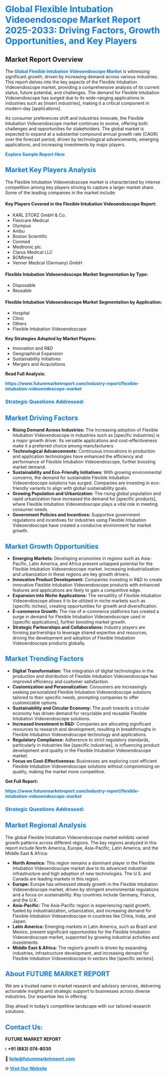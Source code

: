 <h1 style="color: #007BFF;">Global Flexible Intubation Videoendoscope Market Report 2025-2033: Driving Factors, Growth Opportunities, and Key Players</h1>

<section id="overview">
<h2>Market Report Overview</h2>
<p>The <a href="https://www.futuremarketreport.com/industry-report/flexible-intubation-videoendoscope-market" style="color: #007BFF; text-decoration: none;"><strong>Global Flexible Intubation Videoendoscope Market</strong></a> is witnessing significant growth, driven by increasing demand across various industries. This report delves into the key aspects of the Flexible Intubation Videoendoscope market, providing a comprehensive analysis of its current status, future potential, and challenges. The demand for Flexible Intubation Videoendoscope has surged due to its wide-ranging applications in industries such as [insert industries], making it a critical component in modern-day [applications].</p>
<p>As consumer preferences shift and industries innovate, the Flexible Intubation Videoendoscope market continues to evolve, offering both challenges and opportunities for stakeholders. The global market is expected to expand at a substantial compound annual growth rate (CAGR) over the forecast period, driven by technological advancements, emerging applications, and increasing investments by major players.</p>
</section>

<section id="overview">
<p><a href="https://www.futuremarketreport.com/request-sample/reportId=123786" style="color: #007BFF; text-decoration: none;"><strong>Explore Sample Report Here</strong></a></p>
</section>

<section id="key-players">
<h2 style="color: #007BFF;">Market Key Players Analysis</h2>
<p>The Flexible Intubation Videoendoscope market is characterized by intense competition among key players striving to capture a larger market share. Some of the leading companies in the market include:</p>
<h4>Key Players Covered in the Flexible Intubation Videoendoscope Report:</h4>
<ul><li>KARL STORZ GmbH &amp; Co.</li><li>Flexicare Medical</li><li>Olympus</li><li>Ambu</li><li>Boston Scientific</li><li>Conmed</li><li>Medtronic plc.</li><li>Clarus Medical LLC</li><li>BOMImed</li><li>Venner Medical (Germany) GmbH</li></ul>
<h4>Flexible Intubation Videoendoscope Market Segmentation by Type:</h4>
<ul><li>Disposable</li><li>Reusable</li></ul>

<h4>Flexible Intubation Videoendoscope Market Segmentation by Application:</h4>
<ul><li>Hospital</li><li>Clinic</li><li>Others</li><li>Flexible Intubation Videoendoscope</li></ul>
<p><strong>Key Strategies Adopted by Market Players:</strong></p>
<ul>
<li>Innovation and R&D</li>
<li>Geographical Expansion</li>
<li>Sustainability Initiatives</li>
<li>Mergers and Acquisitions</li>
</ul>
</section>

<section>
<p><strong>Read Full Analysis: </strong></p><a href="https://www.futuremarketreport.com/industry-report/flexible-intubation-videoendoscope-market" style="color: #007BFF; text-decoration: none;"><strong>https://www.futuremarketreport.com/industry-report/flexible-intubation-videoendoscope-market</strong></a>
<h3 style="color: #007BFF;">Strategic Questions Addressed:</h3>
</section>

<section id="driving-factors">
<h2 style="color: #007BFF;">Market Driving Factors</h2>
<ul>
<li><strong>Rising Demand Across Industries:</strong> The increasing adoption of Flexible Intubation Videoendoscope in industries such as [specific industries] is a major growth driver. Its versatile applications and cost-effectiveness make it a preferred choice among manufacturers.</li>
<li><strong>Technological Advancements:</strong> Continuous innovations in production and application technologies have enhanced the efficiency and performance of Flexible Intubation Videoendoscope, further boosting market demand.</li>
<li><strong>Sustainability and Eco-Friendly Initiatives:</strong> With growing environmental concerns, the demand for sustainable Flexible Intubation Videoendoscope solutions has surged. Companies are investing in eco-friendly variants to align with global sustainability goals.</li>
<li><strong>Growing Population and Urbanization:</strong> The rising global population and rapid urbanization have increased the demand for [specific products], where Flexible Intubation Videoendoscope plays a vital role in meeting consumer needs.</li>
<li><strong>Government Policies and Incentives:</strong> Supportive government regulations and incentives for industries using Flexible Intubation Videoendoscope have created a conducive environment for market growth.</li>
</ul>
</section>

<section id="growth-opportunities">
<h2 style="color: #007BFF;">Market Growth Opportunities</h2>
<ul>
<li><strong>Emerging Markets:</strong> Developing economies in regions such as Asia-Pacific, Latin America, and Africa present untapped potential for the Flexible Intubation Videoendoscope market. Increasing industrialization and urbanization in these regions are key growth drivers.</li>
<li><strong>Innovative Product Development:</strong> Companies investing in R&D to create innovative Flexible Intubation Videoendoscope products with enhanced features and applications are likely to gain a competitive edge.</li>
<li><strong>Expansion into Niche Applications:</strong> The versatility of Flexible Intubation Videoendoscope allows it to be utilized in niche markets such as [specific niches], creating opportunities for growth and diversification.</li>
<li><strong>E-commerce Growth:</strong> The rise of e-commerce platforms has created a surge in demand for Flexible Intubation Videoendoscope used in [specific applications], further boosting market growth.</li>
<li><strong>Strategic Partnerships and Collaborations:</strong> Industry players are forming partnerships to leverage shared expertise and resources, driving the development and adoption of Flexible Intubation Videoendoscope products globally.</li>
</ul>
</section>

<section id="trending-factors">
<h2 style="color: #007BFF;">Market Trending Factors</h2>
<ul>
<li><strong>Digital Transformation:</strong> The integration of digital technologies in the production and distribution of Flexible Intubation Videoendoscope has improved efficiency and customer satisfaction.</li>
<li><strong>Customization and Personalization:</strong> Consumers are increasingly seeking personalized Flexible Intubation Videoendoscope solutions tailored to their specific needs, prompting companies to offer customizable options.</li>
<li><strong>Sustainability and Circular Economy:</strong> The push towards a circular economy has driven demand for recyclable and reusable Flexible Intubation Videoendoscope solutions.</li>
<li><strong>Increased Investment in R&D:</strong> Companies are allocating significant resources to research and development, resulting in breakthroughs in Flexible Intubation Videoendoscope technology and applications.</li>
<li><strong>Regulatory Compliance:</strong> Adherence to strict regulatory standards, particularly in industries like [specific industries], is influencing product development and quality in the Flexible Intubation Videoendoscope market.</li>
<li><strong>Focus on Cost-Effectiveness:</strong> Businesses are exploring cost-efficient Flexible Intubation Videoendoscope solutions without compromising on quality, making the market more competitive.</li>
</ul>
</section>

<section>
<p><strong>Get Full Report: </strong></p><a href="https://www.futuremarketreport.com/industry-report/flexible-intubation-videoendoscope-market" style="color: #007BFF; text-decoration: none;"><strong>https://www.futuremarketreport.com/industry-report/flexible-intubation-videoendoscope-market</strong></a>
<h3 style="color: #007BFF;">Strategic Questions Addressed:</h3>
</section>


<section id="regional-analysis">
<h2 style="color: #007BFF;">Market Regional Analysis</h2>
<p>The global Flexible Intubation Videoendoscope market exhibits varied growth patterns across different regions. The key regions analyzed in this report include North America, Europe, Asia-Pacific, Latin America, and the Middle East & Africa:</p>
<ul>
<li><strong>North America:</strong> This region remains a dominant player in the Flexible Intubation Videoendoscope market due to its advanced industrial infrastructure and high adoption of new technologies. The U.S. and Canada are leading markets in this region.</li>
<li><strong>Europe:</strong> Europe has witnessed steady growth in the Flexible Intubation Videoendoscope market, driven by stringent environmental regulations and a focus on sustainability. Key countries include Germany, France, and the U.K.</li>
<li><strong>Asia-Pacific:</strong> The Asia-Pacific region is experiencing rapid growth, fueled by industrialization, urbanization, and increasing demand for Flexible Intubation Videoendoscope in countries like China, India, and Japan.</li>
<li><strong>Latin America:</strong> Emerging markets in Latin America, such as Brazil and Mexico, present significant opportunities for the Flexible Intubation Videoendoscope market, supported by growing industrial activities and investments.</li>
<li><strong>Middle East & Africa:</strong> The region’s growth is driven by expanding industries, infrastructure development, and increasing demand for Flexible Intubation Videoendoscope in sectors like [specific sectors].</li>
</ul>
</section>

<footer>
<h2 style="color: #007BFF;">About FUTURE MARKET REPORT</h2>
<p>We are a trusted name in market research and advisory services, delivering actionable insights and strategic support to businesses across diverse industries. Our expertise lies in offering:</p>

<p>Stay ahead in today’s competitive landscape with our tailored research solutions.</p>

<h2 style="color: #007BFF;">Contact Us:</h2>
<p><strong>FUTURE MARKET REPORT</strong></p>
<p>📞 <strong>+91 (883) 074-8030</strong></p>
<p>📧 <strong><a href="mailto:help@futuremarketreport.com" style="color: #007BFF;">help@futuremarketreport.com</a></strong></p>
<p>🌐 <strong><a href="https://www.futuremarketreport.com/" style="color: #007BFF;">Visit Our Website</a></strong></p>
</footer>